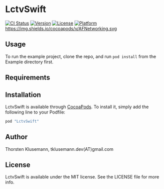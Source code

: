 # LctvSwift

[![CI Status](http://img.shields.io/travis/tarrgor/LctvSwift.svg?style=flat)](https://travis-ci.org/tarrgor/LctvSwift)
[![Version](https://img.shields.io/badge/pod-0.6.1-blue.svg)](http://cocoapods.org/pods/LctvSwift)
[![License](http://img.shields.io/badge/license-MIT-blue.svg?style=flat)](http://cocoapods.org/pods/LctvSwift)
[![Platform](https://img.shields.io/badge/platform-iOS-blue.svg?style=flat)](http://cocoapods.org/pods/LctvSwift)
https://img.shields.io/cocoapods/v/AFNetworking.svg
## Usage

To run the example project, clone the repo, and run `pod install` from the Example directory first.

## Requirements

## Installation

LctvSwift is available through [CocoaPods](http://cocoapods.org). To install
it, simply add the following line to your Podfile:

```ruby
pod "LctvSwift"
```

## Author

Thorsten Klusemann, tklusemann.dev(AT)gmail.com

## License

LctvSwift is available under the MIT license. See the LICENSE file for more info.
